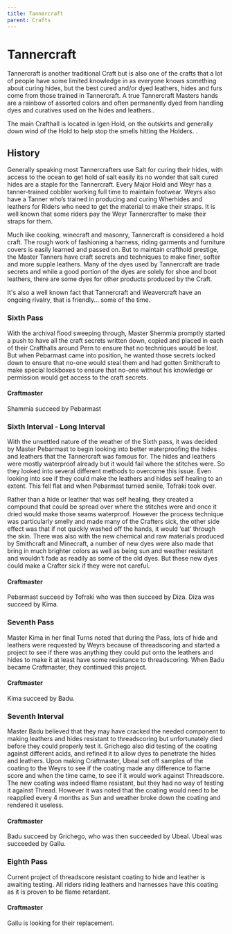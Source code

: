 ```yaml
---
title: Tannercraft
parent: Crafts
---
```


# Tannercraft

Tannercraft is another traditional Craft but is also one of the crafts that a lot of people have some limited knowledge in as everyone knows something about curing hides, but the best cured and/or dyed leathers, hides and furs come from those trained in Tannercraft. A true Tannercraft Masters hands are a rainbow of assorted colors and often permanently dyed from handling dyes and curatives used on the hides and leathers.. 

The main Crafthall is located in Igen Hold, on the outskirts and generally down wind of the Hold to help stop the smells hitting the Holders. .

## History

Generally speaking most Tannercrafters use Salt for curing their hides, with access to the ocean to get hold of salt easily its no wonder that salt cured hides are a staple for the Tannercraft. Every Major Hold and Weyr has a tanner-trained cobbler working full time to maintain footwear. Weyrs also have a Tanner who’s trained in producing and curing Wherhides and leathers for Riders who need to get the material to make their straps. It is well known that some riders pay the Weyr Tannercrafter to make their straps for them. 

Much like cooking, winecraft and masonry, Tannercraft is considered a hold craft. The rough work of fashioning a harness, riding garments and furniture covers is easily learned and passed on. But to maintain crafthold prestige, the Master Tanners have craft secrets and techniques to make finer, softer and more supple leathers. Many of the dyes used by Tannercraft are trade secrets and while a good portion of the dyes are solely for shoe and boot leathers, there are some dyes for other products produced by the Craft. 

It's also a well known fact that Tannercraft and Weavercraft have an ongoing rivalry, that is friendly… some of the time. 

### Sixth Pass

With the archival flood sweeping through, Master Shemmia promptly started a push to have all the craft secrets written down, copied and placed in each of their Crafthalls around Pern to ensure that no techniques would be lost. But when Pebarmast came into position, he wanted those secrets locked down to ensure that no-one would steal them and had gotten Smithcraft to make special lockboxes to ensure that no-one without his knowledge or permission would get access to the craft secrets.  

#### Craftmaster

Shammia succeed by Pebarmast

### Sixth Interval - Long Interval

With the unsettled nature of the weather of the Sixth pass, it was decided by Master Pebarmast to begin looking into better waterproofing the hides and leathers that the Tannercraft was famous for. The hides and leathers were mostly waterproof already but it would fail where the stitches were. So they looked into several different methods to overcome this issue. Even looking into see if they could make the leathers and hides self healing to an extent. This fell flat and when Pebarmast turned senile, Tofraki took over. 

Rather than a hide or leather that was self healing, they created a compound that could be spread over where the stitches were and once it dried would make those seams waterproof. However the process technique was particularly smelly and made many of the Crafters sick, the other side effect was that if not quickly washed off the hands, it would ‘eat’ through the skin. There was also with the new chemical and raw materials produced by Smithcraft and Minecraft, a number of new dyes were also made that bring in much brighter colors as well as being sun and weather resistant and wouldn’t fade as readily as some of the old dyes. But these new dyes could make a Crafter sick if they were not careful. 

#### Craftmaster

Pebarmast succeed by Tofraki who was then succeed by Diza. Diza was succeed by Kima. 

### Seventh Pass

Master Kima in her final Turns noted that during the Pass, lots of hide and leathers were requested by Weyrs because of threadscoring and started a project to see if there was anything they could put onto the leathers and hides to make it at least have some resistance to threadscoring. When Badu became Craftmaster, they continued this project. 

#### Craftmaster

Kima succeed by Badu.

### Seventh Interval

Master Badu believed that they may have cracked the needed component to making leathers and hides resistant to threadscoring but unfortunately died before they could properly test it. Grichego also did testing of the coating against different acids, and refined it to allow dyes to penetrate the hides and leathers. Upon making Craftmaster, Ubeal set off samples of the coating to the Weyrs to see if the coating made any difference to flame score and when the time came, to see if it would work against Threadscore. The new coating was indeed flame resistant, but they had no way of testing it against Thread. However it was noted that the coating would need to be reapplied every 4 months as Sun and weather broke down the coating and rendered it useless. 

#### Craftmaster

Badu succeed by Grichego, who was then succeeded by Ubeal. Ubeal was succeeded by Gallu.

### Eighth Pass

Current project of threadscore resistant coating to hide and leather is awaiting testing. All riders riding leathers and harnesses have this coating as it is proven to be flame retardant. 

#### Craftmaster

Gallu is looking for their replacement. 

 